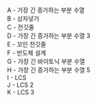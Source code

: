 A - 가장 긴 증가하는 부분 수열  
B - 상자넣기  
C - 전깃줄  
D - 가장 긴 증가하는 부분 수열 3  
E - 꼬인 전깃줄  
F - 반도체 설계  
G - 가장 긴 바이토닉 부분 수열  
H - 가장 긴 증가하는 부분 수열 5  
I - LCS  
J - LCS 2  
K - LCS 3  
